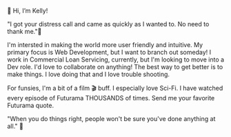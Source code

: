👋 Hi, I’m Kelly!

"I got your distress call and came as quickly as I wanted to. No need to thank me."🚀

I'm intersted in making the world more user friendly and intuitive. My primary focus is Web Development, but I want to branch out someday! I work in Commercial Loan Servicing, currently, but I'm looking to move into a Dev role. I'd love to collaborate on anything! The best way to get better is to make things. I love doing that and I love trouble shooting.

For funsies, I'm a bit of a film 🎬 buff. I especially love Sci-Fi.  I have watched every episode of Futurama THOUSANDS of times. Send me your favorite Futurama quote. 

"When you do things right, people won't be sure you've done anything at all." 🌌

<!---
w3dd1e/w3dd1e is a ✨ special ✨ repository because its `README.md` (this file) appears on your GitHub profile.
You can click the Preview link to take a look at your changes.
--->
